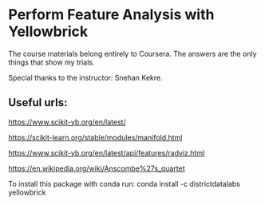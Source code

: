 # Perform Feature Analysis with Yellowbrick

The course materials belong entirely to Coursera. The answers are the only things that show my trials.

Special thanks to the instructor: Snehan Kekre.

Useful urls:
-------------

https://www.scikit-yb.org/en/latest/

https://scikit-learn.org/stable/modules/manifold.html

https://www.scikit-yb.org/en/latest/api/features/radviz.html

https://en.wikipedia.org/wiki/Anscombe%27s_quartet


To install this package with conda run:
conda install -c districtdatalabs yellowbrick
